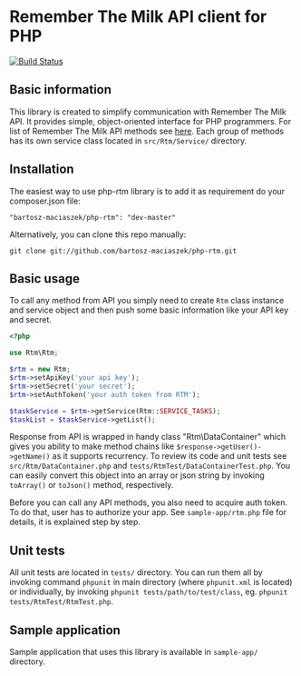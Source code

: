 # Remember The Milk API client for PHP

[![Build Status](https://secure.travis-ci.org/bartosz-maciaszek/php-rtm.png)](http://travis-ci.org/bartosz-maciaszek/php-rtm)

## Basic information

This library is created to simplify communication with Remember The Milk API. It provides simple, object-oriented interface for PHP programmers. For list of Remember The Milk API methods see [here](https://www.rememberthemilk.com/services/api/methods/). Each group of methods has its own service class located in `src/Rtm/Service/` directory.

## Installation

The easiest way to use php-rtm library is to add it as requirement do your composer.json file:

```
"bartosz-maciaszek/php-rtm": "dev-master"
```

Alternatively, you can clone this repo manually:

```
git clone git://github.com/bartosz-maciaszek/php-rtm.git
```

## Basic usage

To call any method from API you simply need to create `Rtm` class instance and service object and then push some basic information like your API key and secret.

```php
<?php

use Rtm\Rtm;

$rtm = new Rtm;
$rtm->setApiKey('your api key');
$rtm->setSecret('your secret');
$rtm->setAuthToken('your auth token from RTM');

$taskService = $rtm->getService(Rtm::SERVICE_TASKS);
$taskList = $taskService->getList();
```

Response from API is wrapped in handy class "Rtm\DataContainer" which gives you ability to make method chains like `$response->getUser()->getName()` as it supports recurrency. To review its code and unit tests see `src/Rtm/DataContainer.php` and `tests/RtmTest/DataContainerTest.php`. You can easily convert this object into an array or json string by invoking `toArray()` or `toJson()` method, respectively.

Before you can call any API methods, you also need to acquire auth token. To do that, user has to authorize your app. See `sample-app/rtm.php` file for details, it is explained step by step.

## Unit tests

All unit tests are located in `tests/` directory. You can run them all by invoking command `phpunit` in main directory (where `phpunit.xml` is located) or individually, by invoking `phpunit tests/path/to/test/class`, eg. `phpunit tests/RtmTest/RtmTest.php`.

## Sample application

Sample application that uses this library is available in `sample-app/` directory.
